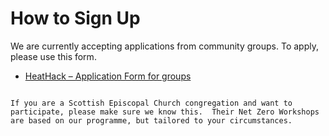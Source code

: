 #  How to Sign Up

We are currently accepting applications from community groups. To apply, please use this form.

- [HeatHack – Application Form for groups](https://docs.google.com/forms/d/e/1FAIpQLSe51A8c_Y47y1CXIcpCknQKa1GW30bqTQAHpQ17o_8mdZeuZw/viewform?embedded=true)


````{admonition} Scottish Episcopal Church congregations

If you are a Scottish Episcopal Church congregation and want to participate, please make sure we know this.  Their Net Zero Workshops are based on our programme, but tailored to your circumstances.  

````